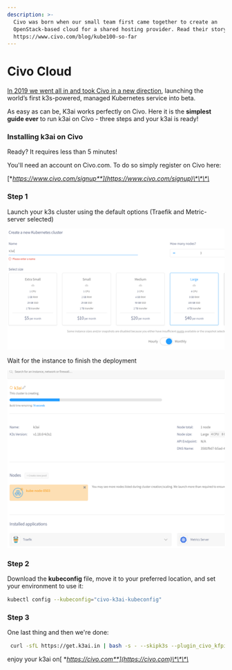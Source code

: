 ```yaml
---
description: >-
  Civo was born when our small team first came together to create an
  OpenStack-based cloud for a shared hosting provider. Read their story here:
  https://www.civo.com/blog/kube100-so-far
---
```


# Civo Cloud

[In 2019 we went all in and took Civo in a new direction](https://www.civo.com/blog/a-civo-2019-retrospective-how-we-got-here-and-what-s-next), launching the world’s first k3s-powered, managed Kubernetes service into beta.

As easy as can be, K3ai works perfectly on Civo. Here it is the **simplest guide ever** to run k3ai on Civo - three steps and your k3ai is ready!

### Installing k3ai on Civo

Ready? It requires less than 5 minutes!

You'll need an account on Civo.com. To do so simply register on Civo here: 

[**https://www.civo.com/signup**](https://www.civo.com/signup)\*\*\*\*

### Step 1

Launch your k3s cluster using the default options \(Traefik and Metric-server selected\)

![k3s selection](../.gitbook/assets/1.png)

Wait for the instance to finish the deployment

![k3s deployment](../.gitbook/assets/4.png)

### Step 2

Download the **kubeconfig** file,  move it to your preferred location, and set your environment to use it:

```bash
kubectl config --kubeconfig="civo-k3ai-kubeconfig"
```

### Step 3

One last thing and then we're done:

```bash
 curl -sfL https://get.k3ai.in | bash -s - --skipk3s --plugin_civo_kfpipelines
```

enjoy your k3ai on[ **https://civo.com**](https://civo.com)\*\*\*\*

